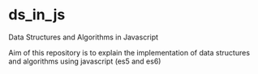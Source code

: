 # ds_in_js
Data Structures and Algorithms in Javascript

Aim of this repository is to explain the implementation of data structures and algorithms using javascript (es5 and es6)

